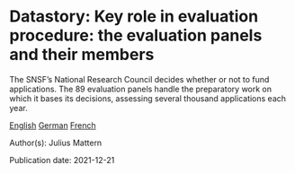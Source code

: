 # Datastory: Key role in evaluation procedure: the evaluation panels and their members

The SNSF’s National Research Council decides whether or not to fund applications. The 89 evaluation panels handle the preparatory work on which it bases its decisions, assessing several thousand applications each year.

[English](https://data.snf.chstories/key-role-of-evaluation-panels-en.html)
[German](https://data.snf.ch/stories/zentrale-rolle-der-evaluationsgremien-de.html)
[French](https://data.snf.ch/stories/panels-au-coeur-des-procedures-de-selection-fr.html)

Author(s): Julius Mattern

Publication date: 2021-12-21
